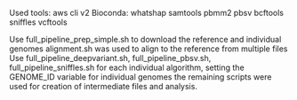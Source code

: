 Used tools:
aws cli v2
Bioconda: whatshap samtools pbmm2 pbsv bcftools sniffles vcftools


Use full_pipeline_prep_simple.sh to download the reference and individual genomes
alignment.sh was used to align to the reference from multiple files
Use full_pipeline_deepvariant.sh, full_pipeline_pbsv.sh, full_pipeline_sniffles.sh for each individual algorithm, setting the GENOME_ID variable for individual genomes
the remaining scripts were used for creation of intermediate files and analysis.